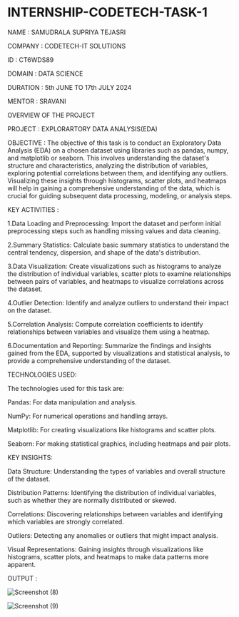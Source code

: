 # INTERNSHIP-CODETECH-TASK-1

NAME : SAMUDRALA SUPRIYA TEJASRI

COMPANY : CODETECH-IT SOLUTIONS

ID : CT6WDS89

DOMAIN : DATA SCIENCE

DURATION : 5th JUNE TO 17th JULY 2024

MENTOR : SRAVANI

OVERVIEW OF THE PROJECT

PROJECT : EXPLORARTORY DATA ANALYSIS(EDA)

OBJECTIVE :
The objective of this task is to conduct an Exploratory Data Analysis (EDA) on a chosen dataset using libraries such as pandas, numpy, and matplotlib or seaborn. This involves understanding the dataset's structure and characteristics, analyzing the distribution of variables, exploring potential correlations between them, and identifying any outliers. Visualizing these insights through histograms, scatter plots, and heatmaps will help in gaining a comprehensive understanding of the data, which is crucial for guiding subsequent data processing, modeling, or analysis steps. 

KEY ACTIVITIES :

1.Data Loading and Preprocessing: Import the dataset and perform initial preprocessing steps such as handling missing values and data cleaning.

2.Summary Statistics: Calculate basic summary statistics to understand the central tendency, dispersion, and shape of the data's distribution.

3.Data Visualization: Create visualizations such as histograms to analyze the distribution of individual variables, scatter plots to examine relationships between pairs of variables, and heatmaps to visualize correlations across the dataset.

4.Outlier Detection: Identify and analyze outliers to understand their impact on the dataset.

5.Correlation Analysis: Compute correlation coefficients to identify relationships between variables and visualize them using a heatmap.

6.Documentation and Reporting: Summarize the findings and insights gained from the EDA, supported by visualizations and statistical analysis, to provide a comprehensive understanding of the dataset.

TECHNOLOGIES USED:

The technologies used for this task are:

Pandas: For data manipulation and analysis.

NumPy: For numerical operations and handling arrays.

Matplotlib: For creating visualizations like histograms and scatter plots.

Seaborn: For making statistical graphics, including heatmaps and pair plots.

KEY INSIGHTS:

Data Structure: Understanding the types of variables and overall structure of the dataset.

Distribution Patterns: Identifying the distribution of individual variables, such as whether they are normally distributed or skewed.

Correlations: Discovering relationships between variables and identifying which variables are strongly correlated.

Outliers: Detecting any anomalies or outliers that might impact analysis.

Visual Representations: Gaining insights through visualizations like histograms, scatter plots, and heatmaps to make data patterns more apparent.

OUTPUT :

![Screenshot (8)](https://github.com/05-05-2004/INTERNSHIP-CODETECH-TASK-1/assets/169070031/5bb14a53-1fd9-441d-8e5f-761a678bb9b3)

![Screenshot (9)](https://github.com/05-05-2004/INTERNSHIP-CODETECH-TASK-1/assets/169070031/c7e10b2d-7d65-4a66-98e9-c20aceeed1a8)





